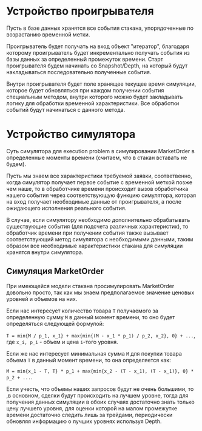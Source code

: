 # Устройство проигрывателя
Пусть в базе данных хранятся все события стакана, упорядоченные по возрастанию временной метки. 

Проигрыватель будет получать на вход объект "итератор", благодаря которому проигрыватель будет инкрементально получать события из базы данных за определенный промежуток времени. Старт проигрывателя будем начинать со Snapshot/Depth, на который будут накладываться последовательно полученные события. 

Внутри проигрывателя будет поле хранящее текущее время симуляции, которое будет обновляться при каждом получении события специальным методом, внутри которого можно будет закладывать логику для обработки временной характеристики. Все обработки событий будут начинаться с данного метода.

# Устройство симулятора
Суть симулятора для execution problem в симулировании MarketOrder в определенные моменты времени (считаем, что в стакан вставать не будем). 

Пусть мы знаем все характеристики требуемой заявки, соответвенно, когда симулятор получает первое событие с временной меткой позже чем наше, то в обработчике времени происходит вызов обработчика нашего события через соответствующую функцию симулятора, которая на вход получает необходимые данные от проигрывателя, а после ожидающего исполнения реального события. 

В случае, если симулятору необходимо дополнительно обрабатывать существующие события (для подсчета различных характеристик), то обработчик времени при получении события также вызывает соответствующий метод симулятора с необходимыми данными, таким образом все необходимые характеристики стакана для симуляции хранятся внутри симулятора.

## Симуляция MarketOrder
При имеющейся модели стакана просимулировать MarketOrder довольно просто, так как мы знаем предполагаемое значение ценовых уровней и объемов на них. 

Если нас интересует количество товара `T` получаемого за определенную сумму `M` в данный момент времени, то оно будет определяться следующей формулой:

`T = min{M / p_1, x_1} + max{min{(M - x_1 * p_1) / p_2, x_2}, 0} + ...`, где `x_i, p_i` - объем и цена `i`-того уровня. 

Если же нас интересует минимальная сумма `M` для покупки товара объема `T` в данный момент времени, то она определяется как:

`M = min{x_1 - T, T} * p_1 + max{min{x_2 - (T - x_1), (T - x_1)}, 0} * p_2 + ...`.

Если учесть, что объемы наших запросов будут не очень большими, то ,в основном, сделки будут происходить на лучшем уровне, тогда для получения данных симуляции в обоих случаях достаточно знать только цену лучшего уровня, для оценки которой на малом промежутке времени достаточно следить лишь за трейдами, периодически обновляя информацию о лучших уровнях используя Depth.
